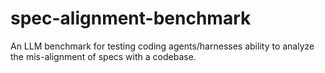 # spec-alignment-benchmark
An LLM benchmark for testing coding agents/harnesses ability to analyze the mis-alignment of specs with a codebase.
